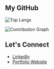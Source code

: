 
## My GitHub

![Top Langs](https://github-readme-stats.vercel.app/api/top-langs/?username=HarshithReddy01&layout=compact)

![Contribution Graph](https://github-readme-activity-graph.vercel.app/graph?username=HarshithReddy01&theme=react-dark&hide_border=true&radius=8)


## Let's Connect

- [LinkedIn](https://www.linkedin.com/in/harshith-reddy-nalla-6005012ab/)
- [Portfolio Website](https://harshithreddy01.github.io/My-Web/)

